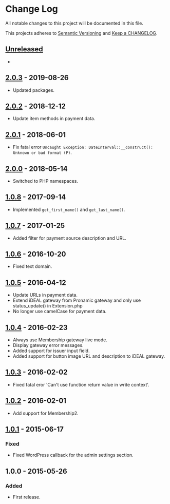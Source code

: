 # Change Log

All notable changes to this project will be documented in this file.

This projects adheres to [Semantic Versioning](http://semver.org/) and [Keep a CHANGELOG](http://keepachangelog.com/).

## [Unreleased][unreleased]
- 

## [2.0.3] - 2019-08-26
- Updated packages.

## [2.0.2] - 2018-12-12
- Update item methods in payment data.

## [2.0.1] - 2018-06-01
- Fix fatal error `Uncaught Exception: DateInterval::__construct(): Unknown or bad format (P)`.

## [2.0.0] - 2018-05-14
- Switched to PHP namespaces.

## [1.0.8] - 2017-09-14
- Implemented `get_first_name()` and `get_last_name()`.

## [1.0.7] - 2017-01-25
- Added filter for payment source description and URL.

## [1.0.6] - 2016-10-20
- Fixed text domain.

## [1.0.5] - 2016-04-12
- Update URLs in payment data.
- Extend iDEAL gateway from Pronamic gateway and only use status_update() in Extension.php
- No longer use camelCase for payment data.

## [1.0.4] - 2016-02-23
- Always use Membership gateway live mode.
- Display gateway error messages.
- Added support for issuer input field.
- Added support for button image URL and description to iDEAL gateway.

## [1.0.3] - 2016-02-02
- Fixed fatal eror 'Can't use function return value in write context'.

## [1.0.2] - 2016-02-01
- Add support for Membership2.

## [1.0.1] - 2015-06-17
### Fixed
- Fixed WordPress callback for the admin settings section.

## 1.0.0 - 2015-05-26

### Added
- First release.

[unreleased]: https://github.com/wp-pay-extensions/membership/compare/2.0.3...HEAD
[2.0.3]: https://github.com/wp-pay-extensions/membership/compare/2.0.2...2.0.3
[2.0.2]: https://github.com/wp-pay-extensions/membership/compare/2.0.1...2.0.2
[2.0.1]: https://github.com/wp-pay-extensions/membership/compare/2.0.0...2.0.1
[2.0.0]: https://github.com/wp-pay-extensions/membership/compare/1.0.8...2.0.0
[1.0.8]: https://github.com/wp-pay-extensions/membership/compare/1.0.7...1.0.8
[1.0.7]: https://github.com/wp-pay-extensions/membership/compare/1.0.6...1.0.7
[1.0.6]: https://github.com/wp-pay-extensions/membership/compare/1.0.5...1.0.6
[1.0.5]: https://github.com/wp-pay-extensions/membership/compare/1.0.4...1.0.5
[1.0.4]: https://github.com/wp-pay-extensions/membership/compare/1.0.3...1.0.4
[1.0.3]: https://github.com/wp-pay-extensions/membership/compare/1.0.2...1.0.3
[1.0.2]: https://github.com/wp-pay-extensions/membership/compare/1.0.1...1.0.2
[1.0.1]: https://github.com/wp-pay-extensions/membership/compare/1.0.0...1.0.1
